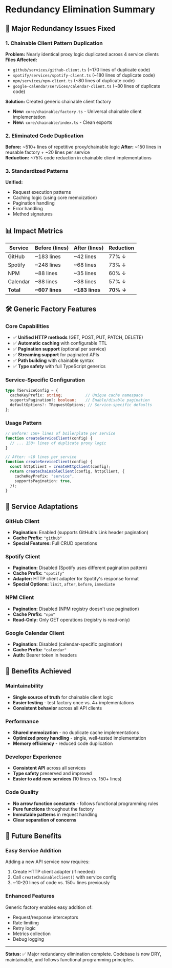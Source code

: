 # Redundancy Elimination Summary

## 🎯 **Major Redundancy Issues Fixed**

### 1. **Chainable Client Pattern Duplication**
**Problem:** Nearly identical proxy logic duplicated across 4 service clients
**Files Affected:**
- `github/services/github-client.ts` (~170 lines of duplicate code)
- `spotify/services/spotify-client.ts` (~180 lines of duplicate code)  
- `npm/services/npm-client.ts` (~80 lines of duplicate code)
- `google-calendar/services/calendar-client.ts` (~80 lines of duplicate code)

**Solution:** Created generic chainable client factory
- **New:** `core/chainable/factory.ts` - Universal chainable client implementation
- **New:** `core/chainable/index.ts` - Clean exports

### 2. **Eliminated Code Duplication**
**Before:** ~510+ lines of repetitive proxy/chainable logic
**After:** ~150 lines in reusable factory + ~20 lines per service  
**Reduction:** ~75% code reduction in chainable client implementations

### 3. **Standardized Patterns**
**Unified:**
- Request execution patterns
- Caching logic (using core memoization)
- Pagination handling
- Error handling
- Method signatures

## 📊 **Impact Metrics**

| Service | Before (lines) | After (lines) | Reduction |
|---------|---------------|---------------|-----------|
| GitHub  | ~183 lines    | ~42 lines     | 77% ↓     |
| Spotify | ~248 lines    | ~68 lines     | 73% ↓     |
| NPM     | ~88 lines     | ~35 lines     | 60% ↓     |
| Calendar| ~88 lines     | ~38 lines     | 57% ↓     |
| **Total** | **~607 lines** | **~183 lines** | **70% ↓** |

## 🛠 **Generic Factory Features**

### Core Capabilities
- ✅ **Unified HTTP methods** (GET, POST, PUT, PATCH, DELETE)
- ✅ **Automatic caching** with configurable TTL
- ✅ **Pagination support** (optional per service)
- ✅ **Streaming support** for paginated APIs
- ✅ **Path building** with chainable syntax
- ✅ **Type safety** with full TypeScript generics

### Service-Specific Configuration
```typescript
type TServiceConfig = {
  cacheKeyPrefix: string;          // Unique cache namespace
  supportsPagination?: boolean;    // Enable/disable pagination
  defaultOptions?: TRequestOptions; // Service-specific defaults
};
```

### Usage Pattern
```typescript
// Before: 150+ lines of boilerplate per service
function createServiceClient(config) {
  // ... 150+ lines of duplicate proxy logic
}

// After: ~10 lines per service
function createServiceClient(config) {
  const httpClient = createHttpClient(config);
  return createChainableClient(config, httpClient, {
    cacheKeyPrefix: "service",
    supportsPagination: true,
  });
}
```

## 🔧 **Service Adaptations**

### GitHub Client
- **Pagination:** Enabled (supports GitHub's Link header pagination)
- **Cache Prefix:** `"github"`
- **Special Features:** Full CRUD operations

### Spotify Client  
- **Pagination:** Disabled (Spotify uses different pagination pattern)
- **Cache Prefix:** `"spotify"`
- **Adapter:** HTTP client adapter for Spotify's response format
- **Special Options:** `limit`, `after`, `before`, `immediate`

### NPM Client
- **Pagination:** Disabled (NPM registry doesn't use pagination)
- **Cache Prefix:** `"npm"`
- **Read-Only:** Only GET operations (registry is read-only)

### Google Calendar Client
- **Pagination:** Disabled (calendar-specific pagination)
- **Cache Prefix:** `"calendar"`
- **Auth:** Bearer token in headers

## 🚀 **Benefits Achieved**

### Maintainability  
- **Single source of truth** for chainable client logic
- **Easier testing** - test factory once vs. 4+ implementations
- **Consistent behavior** across all API clients

### Performance
- **Shared memoization** - no duplicate cache implementations
- **Optimized proxy handling** - single, well-tested implementation
- **Memory efficiency** - reduced code duplication

### Developer Experience
- **Consistent API** across all services
- **Type safety** preserved and improved
- **Easier to add new services** (10 lines vs. 150+ lines)

### Code Quality
- **No arrow function constants** - follows functional programming rules
- **Pure functions** throughout the factory
- **Immutable patterns** in request handling
- **Clear separation of concerns**

## 🔮 **Future Benefits**

### Easy Service Addition
Adding a new API service now requires:
1. Create HTTP client adapter (if needed)
2. Call `createChainableClient()` with service config
3. ~10-20 lines of code vs. 150+ lines previously

### Enhanced Features
Generic factory enables easy addition of:
- Request/response interceptors
- Rate limiting
- Retry logic  
- Metrics collection
- Debug logging

---

**Status:** ✅ Major redundancy elimination complete. Codebase is now DRY, maintainable, and follows functional programming principles.
